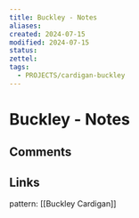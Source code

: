 ```yaml
---
title: Buckley - Notes
aliases: 
created: 2024-07-15
modified: 2024-07-15
status: 
zettel: 
tags:
  - PROJECTS/cardigan-buckley
---
```

# Buckley - Notes
## Comments

## Links
pattern: [[Buckley Cardigan]]
